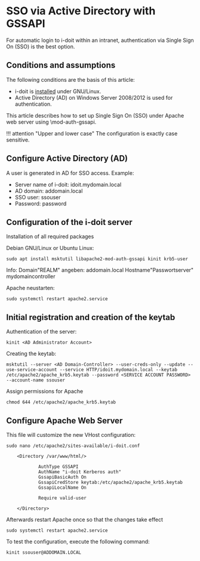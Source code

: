 # SSO via Active Directory with GSSAPI

For automatic login to i-doit within an intranet, authentication via Single Sign On (SSO) is the best option.

Conditions and assumptions
--------------------------

The following conditions are the basis of this article:

*   i-doit is [installed](../../../installation/manual-installation/index.md) under GNU/Linux.
*   Active Directory (AD) on Windows Server 2008/2012 is used for authentication.

This article describes how to set up Single Sign On (SSO) under Apache web server using \mod-auth-gssapi\.

!!! attention "Upper and lower case"
    The configuration is exactly case sensitive.

Configure Active Directory (AD)
-------------------------------

A user is generated in AD for SSO access. Example:

*   Server name of i-doit: idoit.mydomain.local
*   AD domain: addomain.local
*   SSO user: ssouser
*   Password: password

Configuration of the i-doit server
----------------------------------

Installation of all required packages

Debian GNU/Linux or Ubuntu Linux:

```shell
sudo apt install msktutil libapache2-mod-auth-gssapi kinit krb5-user
```

Info:
Domain"REALM" angeben: addomain.local
Hostname"Passwortserver" mydomaincontroller

Apache neustarten:

```shell
sudo systemctl restart apache2.service
```

Initial registration and creation of the keytab
-----------------------------------------------


Authentication of the server:

```shell
kinit <AD Administrator Account>
```

Creating the keytab:
```shell
msktutil --server <AD Domain-Controller> --user-creds-only --update --use-service-account --service HTTP/idoit.mydomain.local --keytab /etc/apache2/apache_krb5.keytab --password <SERVICE ACCOUNT PASSWORD> --account-name ssouser
```

Assign permissions for Apache

```shell
chmod 644 /etc/apache2/apache_krb5.keytab
```

Configure Apache Web Server
---------------------------

This file will customize the new VHost configuration:

```shell
sudo nano /etc/apache2/sites-available/i-doit.conf
```

```shell
    <Directory /var/www/html/>

            AuthType GSSAPI
            AuthName "i-doit Kerberos auth"
            GssapiBasicAuth On
            GssapiCredStore keytab:/etc/apache2/apache_krb5.keytab
            GssapiLocalName On

            Require valid-user

    </Directory>
```

Afterwards restart Apache once so that the changes take effect

```shell
sudo systemctl restart apache2.service
```

To test the configuration, execute the following command:

```shell
kinit ssouser@ADDOMAIN.LOCAL
```
